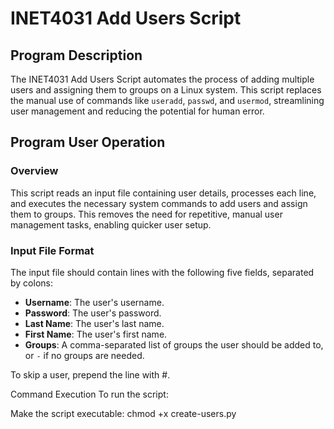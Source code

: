 # INET4031 Add Users Script

## Program Description
The INET4031 Add Users Script automates the process of adding multiple users and assigning them to groups on a Linux system. This script replaces the manual use of commands like `useradd`, `passwd`, and `usermod`, streamlining user management and reducing the potential for human error.

## Program User Operation

### Overview
This script reads an input file containing user details, processes each line, and executes the necessary system commands to add users and assign them to groups. This removes the need for repetitive, manual user management tasks, enabling quicker user setup.

### Input File Format
The input file should contain lines with the following five fields, separated by colons:

- **Username**: The user's username.
- **Password**: The user's password.
- **Last Name**: The user's last name.
- **First Name**: The user's first name.
- **Groups**: A comma-separated list of groups the user should be added to, or `-` if no groups are needed.

To skip a user, prepend the line with #.

Command Execution
To run the script:

Make the script executable:
chmod +x create-users.py
